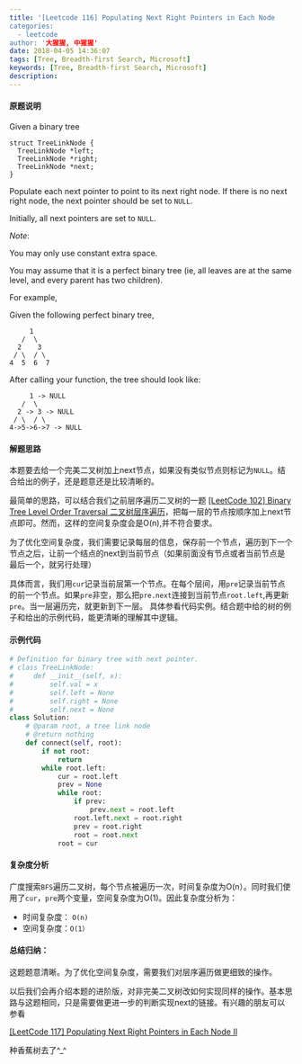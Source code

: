 ```yaml
---
title: '[Leetcode 116] Populating Next Right Pointers in Each Node
categories:
  - leetcode
author: '大猩猩, 中猩猩'
date: 2018-04-05 14:36:07
tags: [Tree, Breadth-first Search, Microsoft]
keywords: [Tree, Breadth-first Search, Microsoft]
description:
---
```



#### 原题说明
Given a binary tree

    struct TreeLinkNode {
      TreeLinkNode *left;
      TreeLinkNode *right;
      TreeLinkNode *next;
    }
    
Populate each next pointer to point to its next right node. If there is no next right node, the next pointer should be set to `NULL`.

Initially, all next pointers are set to `NULL`.

*Note*:

You may only use constant extra space.

You may assume that it is a perfect binary tree (ie, all leaves are at the same level, and every parent has two children).

For example,

Given the following perfect binary tree,

         1
       /  \
      2    3
     / \  / \
    4  5  6  7
After calling your function, the tree should look like:

         1 -> NULL
       /  \
      2 -> 3 -> NULL
     / \  / \
    4->5->6->7 -> NULL

#### 解题思路
本题要去给一个完美二叉树加上next节点，如果没有类似节点则标记为`NULL`。结合给出的例子，还是题意还是比较清晰的。

最简单的思路，可以结合我们之前层序遍历二叉树的一题 [[LeetCode 102] Binary Tree Level Order Traversal 二叉树层序遍历](/Leetcode-102-Binary-Tree-Level-Order-Traversal)，把每一层的节点按顺序加上next节点即可。然而，这样的空间复杂度会是O(n),并不符合要求。

为了优化空间复杂度，我们需要记录每层的信息，保存前一个节点，遍历到下一个节点之后，让前一个结点的next到当前节点（如果前面没有节点或者当前节点是最后一个，就另行处理）

具体而言，我们用`cur`记录当前层第一个节点。在每个层间，用`pre`记录当前节点的前一个节点。如果`pre`非空，那么把`pre.next`连接到当前节点`root.left`,再更新`pre`。当一层遍历完，就更新到下一层。 具体参看代码实例。结合题中给的树的例子和给出的示例代码，能更清晰的理解其中逻辑。

#### 示例代码

```python
# Definition for binary tree with next pointer.
# class TreeLinkNode:
#     def __init__(self, x):
#         self.val = x
#         self.left = None
#         self.right = None
#         self.next = None
class Solution:
    # @param root, a tree link node
    # @return nothing
    def connect(self, root):
        if not root:
            return
        while root.left:
            cur = root.left
            prev = None
            while root:
                if prev:
                    prev.next = root.left
                root.left.next = root.right
                prev = root.right
                root = root.next
            root = cur
```

#### 复杂度分析
广度搜索`BFS`遍历二叉树，每个节点被遍历一次，时间复杂度为O(n）。同时我们使用了`cur`，`pre`两个变量，空间复杂度为O(1)。因此复杂度分析为：

- 时间复杂度： `O(n)`
- 空间复杂度：`O(1）`

#### 总结归纳：
这题题意清晰。为了优化空间复杂度，需要我们对层序遍历做更细致的操作。

以后我们会再介绍本题的进阶版，对非完美二叉树改如何实现同样的操作。基本思路与这题相同，只是需要做更进一步的判断实现next的链接。有兴趣的朋友可以参看

[[LeetCode 117] Populating Next Right Pointers in Each Node II](/Leetcode-117-Populating-Next-Right-Pointers-in-Each-Node-II)

种香蕉树去了^_^